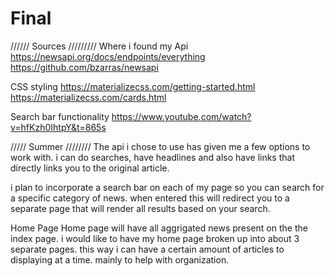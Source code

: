 # Final
//////
Sources
/////////
Where i found my Api
https://newsapi.org/docs/endpoints/everything
https://github.com/bzarras/newsapi

CSS styling
https://materializecss.com/getting-started.html
https://materializecss.com/cards.html

Search bar functionality 
https://www.youtube.com/watch?v=hfKzh0IhtpY&t=865s


/////
Summer
////////
The api i chose to use has given me a few options to work with. i can do searches, have headlines and also have links that directly links you to the original article. 

i plan to incorporate a search bar on each of my page so you can search for a specific category of news. when entered this will redirect you to a separate page that will render all results based on your search.



Home Page
Home page will have all aggrigated news present on the the index page.
i would like to have my home page broken up into about 3 separate pages. this way i can have a certain amount of articles to displaying at a time. mainly to help with organization.



